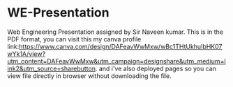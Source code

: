 # WE-Presentation
Web Engineering Presentation assigned by Sir Naveen kumar.
This is in the PDF format, you can visit this my canva profile      link:https://www.canva.com/design/DAFeavWwMxw/wBc1THtUkhuIbHK07wYk1A/view?utm_content=DAFeavWwMxw&utm_campaign=designshare&utm_medium=link2&utm_source=sharebutton.
and i've also deployed pages so you can view file directly in browser without downloading the file.
